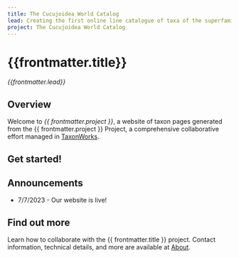 ```yaml
---
title: The Cucujoidea World Catalog
lead: Creating the first online line catalogue of taxa of the superfamilies Cucujoidea, Erotyloidea, and Nitiduloidea. 
project: The Cucujoidea World Catalog
---
```

   
# {{frontmatter.title}}
_{{frontmatter.lead}}_

## Overview
Welcome to *{{ frontmatter.project }}*, a website of taxon pages generated from the {{ frontmatter.project }} Project, a comprehensive collaborative effort managed in [TaxonWorks](https://taxonworks.org). 

## Get started!
<autocomplete-otu class="w-80"/>

## Announcements
* 7/7/2023 - Our website is live!

## Find out more
Learn how to collaborate with the {{ frontmatter.title }} project. Contact information, technical details, and more are available at [About](/about).
